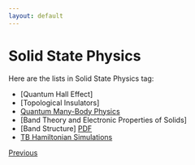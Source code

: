 ```yaml
---
layout: default
---
```


# Solid State Physics

Here are the lists in Solid State Physics tag:

- [Quantum Hall Effect]
- [Topological Insulators]
- [Quantum Many-Body Physics](./mbp.html)
- [Band Theory and Electronic Properties of Solids]
- [Band Structure] [PDF](https://www.damtp.cam.ac.uk/user/tong/aqm/solid2.pdf)
- [TB Hamiltonian Simulations](./tbh.html)

<div class="pagination">
  <a href="{{ '/Phys/Phys_content.html' | relative_url }}" class="prev-button">Previous</a>
</div>